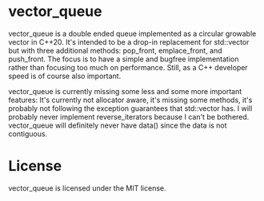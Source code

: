 # vector_queue
vector_queue is a double ended queue implemented as a circular growable vector in C++20. It's intended to be a drop-in replacement for std::vector but with three additional methods: pop_front, emplace_front, and push_front. The focus is to have a simple and bugfree implementation rather than focusing too much on performance. Still, as a C++ developer speed is of course also important. 

vector_queue is currently missing some less and some more important features: It's currently not allocator aware, it's missing some methods, it's probably not following the exception guarantees that std::vector has. I will probably never implement reverse_iterators because I can't be bothered. vector_queue will definitely never have data() since the data is not contiguous.

# License
vector_queue is licensed under the MIT license.
